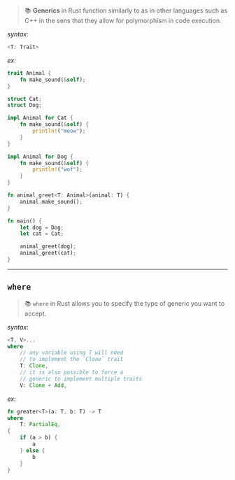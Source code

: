 > 📚 **Generics** in Rust function similarly to as in other languages such as C++ in the sens that they allow for polymorphism in code execution.

*syntax:*
```rust
<T: Trait>
```

*ex:*
```rust
trait Animal {
	fn make_sound(&self);
}

struct Cat;
struct Dog;

impl Animal for Cat {
	fn make_sound(&self) {
		println!("meow");
	}
}

impl Animal for Dog {
	fn make_sound(&self) {
		println!("wof");
	}
}

fn animal_greet<T: Animal>(animal: T) {
	animal.make_sound();
}

fn main() {
	let dog = Dog;
	let cat = Cat;

	animal_greet(dog);
	animal_greet(cat);
}
```

---

## `where`

> 📚 `where` in Rust allows you to specify the type of generic you want to accept.

*syntax:*
```rust
<T, V>...
where
	// any variable using T will need
	// to implement the `Clone` trait
	T: Clone,
	// it is also possible to force a
	// generic to implement multiple traits
	V: Clone + Add,
```

*ex:*
```rust
fn greater<T>(a: T, b: T) -> T
where
	T: PartialEq,
{
	if (a > b) {
		a
	} else {
		b
	}
}
```
